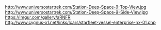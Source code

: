 http://www.universostartrek.com/Station-Deep-Space-9-Top-View.jpg  
http://www.universostartrek.com/Station-Deep-Space-9-Side-View.jpg  
https://imgur.com/gallery/aRNFR  
http://www.cygnus-x1.net/links/lcars/starfleet-vessel-enterprise-nx-01.php
